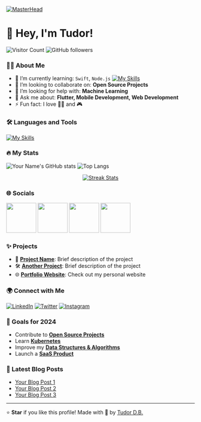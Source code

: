 [![MasterHead](https://firebasestorage.googleapis.com/v0/b/flexi-coding.appspot.com/o/dempgi7-520f8d5f-63d4-4453-8822-dbc149ae27f8.gif?alt=media&token=91c0c7b2-93c3-4029-b011-1a8703c5730d)](https://rishavchanda.io)
# 👋 Hey, I'm Tudor!

![Visitor Count](https://komarev.com/ghpvc/?username=tudordb12&style=flat-square) ![GitHub followers](https://img.shields.io/github/followers/tudordb12?style=flat-square)

### 👨‍💻 About Me

- 🌱 I’m currently learning: `Swift`, `Node.js` [![My Skills](https://skillicons.dev/icons?i=dart,html,js,firebase,git,gitlab,swift,netlify)](https://skillicons.dev)
- 👯 I’m looking to collaborate on: **Open Source Projects**
- 🤔 I’m looking for help with: **Machine Learning**
- 💬 Ask me about: **Flutter, Mobile Development, Web Development**
- ⚡ Fun fact: I love 🧗‍♂️ and 🎮

### 🛠️ Languages and Tools

[![My Skills](https://skillicons.dev/icons?i=flutter,dart,html,js,firebase,git,gitlab,swift,netlify,apple,windows)](https://skillicons.dev)

### 🔥 My Stats

![Your Name's GitHub stats](https://github-readme-stats.vercel.app/api?username=tudordb12&show_icons=true&theme=monokai)              ![Top Langs](https://github-readme-stats.vercel.app/api/top-langs/?username=tudordb12&layout=compact&theme=midnight-purple)

<div align="center">
    <a href="https://github.com/DenverCoder1/github-readme-streak-stats" target="_blank">
      <img src="https://github-readme-streak-stats.herokuapp.com/?user=tudordb12&theme=dark" alt="Streak Stats" />
    </a>
</div>

### 🌐 Socials

[<img src="https://png.pngtree.com/png-vector/20221018/ourmid/pngtree-instagram-icon-png-image_6315974.png" width="80"/>](https://instagram.com/tudor_db)
[<img src="https://cdn.icon-icons.com/icons2/2108/PNG/512/gitlab_icon_130930.png" width="80"/>](https://gitlab.com/tudordb12)
[<img src="https://static-00.iconduck.com/assets.00/github-icon-512x511-mt75w1j3.png" width="80"/>](https://github.com/tudordb12)
[<img src="https://firebasestorage.googleapis.com/v0/b/ai-cuza-12bf2.appspot.com/o/o3wqv82oqup91.png?alt=media&token=cc27491e-729e-46ee-a4a7-f2d007e428c0" width="80"/>](https://discord.com)

### ✨ Projects

- 🚀 **[Project Name](https://github.com/yourusername/projectname)**: Brief description of the project
- 🛠️ **[Another Project](https://github.com/yourusername/projectname)**: Brief description of the project
- 🌐 **[Portfolio Website](https://yourportfolio.com)**: Check out my personal website

### 🌍 Connect with Me

[![LinkedIn](https://img.shields.io/badge/-LinkedIn-0077B5?style=flat&logo=Linkedin&logoColor=white)](https://linkedin.com/in/yourusername) [![Twitter](https://img.shields.io/badge/-Twitter-1DA1F2?style=flat&logo=Twitter&logoColor=white)](https://twitter.com/yourusername) [![Instagram](https://img.shields.io/badge/-Instagram-E4405F?style=flat&logo=Instagram&logoColor=white)](https://instagram.com/yourusername)

### 🎯 Goals for 2024

- Contribute to **[Open Source Projects](https://github.com/topics/open-source)**
- Learn **[Kubernetes](https://kubernetes.io/)**
- Improve my **[Data Structures & Algorithms](https://leetcode.com/)**
- Launch a **[SaaS Product](https://saasproduct.com/)**

### 🌱 Latest Blog Posts

- [Your Blog Post 1](https://yourblog.com/post1)
- [Your Blog Post 2](https://yourblog.com/post2)
- [Your Blog Post 3](https://yourblog.com/post3)

---

⭐️ **Star** if you like this profile! Made with 💖 by [Tudor D.B.](https://github.com/tudordb12)

